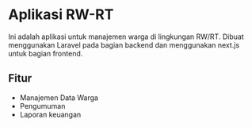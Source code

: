 # Aplikasi RW-RT

Ini adalah aplikasi untuk manajemen warga di lingkungan RW/RT. 
Dibuat menggunakan Laravel pada bagian backend dan menggunakan next.js untuk bagian
frontend.

## Fitur
- Manajemen Data Warga
- Pengumuman
- Laporan keuangan 
